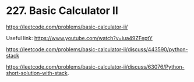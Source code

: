 # 227. Basic Calculator II

https://leetcode.com/problems/basic-calculator-ii/

Useful link: 
https://www.youtube.com/watch?v=iua49ZFeptY

https://leetcode.com/problems/basic-calculator-ii/discuss/443590/python-stack

https://leetcode.com/problems/basic-calculator-ii/discuss/63076/Python-short-solution-with-stack.